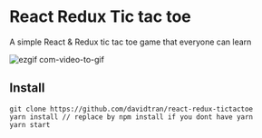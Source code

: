 # React Redux Tic tac toe
A simple React & Redux tic tac toe game that everyone can learn

![ezgif com-video-to-gif](https://cloud.githubusercontent.com/assets/1154740/25285055/2ef05138-26e3-11e7-8ac0-104fd0cb6a78.gif)

## Install
```
git clone https://github.com/davidtran/react-redux-tictactoe
yarn install // replace by npm install if you dont have yarn
yarn start
```



